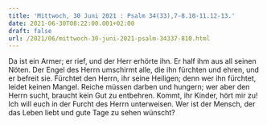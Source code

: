 ```yaml
---
title: 'Mittwoch, 30 Juni 2021 : Psalm 34(33),7-8.10-11.12-13.'
date: 2021-06-30T08:22:00.001+02:00
draft: false
url: /2021/06/mittwoch-30-juni-2021-psalm-34337-810.html
---
```


Da ist ein Armer; er rief, und der Herr erhörte ihn. Er half ihm aus all seinen Nöten. Der Engel des Herrn umschirmt alle, die ihn fürchten und ehren, und er befreit sie. Fürchtet den Herrn, ihr seine Heiligen; denn wer ihn fürchtet, leidet keinen Mangel. Reiche müssen darben und hungern; wer aber den Herrn sucht, braucht kein Gut zu entbehren. Kommt, ihr Kinder, hört mir zu! Ich will euch in der Furcht des Herrn unterweisen. Wer ist der Mensch, der das Leben liebt und gute Tage zu sehen wünscht?